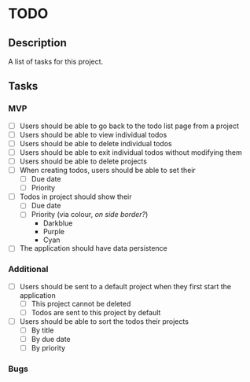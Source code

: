 # TODO

## Description

A list of tasks for this project.

## Tasks

### MVP

- [ ] Users should be able to go back to the todo list page from a project
- [ ] Users should be able to view individual todos
- [ ] Users should be able to delete individual todos
- [ ] Users should be able to exit individual todos without modifying them
- [ ] Users should be able to delete projects
- [ ] When creating todos, users should be able to set their
    - [ ] Due date
    - [ ] Priority
- [ ] Todos in project should show their
    - [ ] Due date
    - [ ] Priority (via colour, _on side border?_)
        - Darkblue
        - Purple
        - Cyan
- [ ] The application should have data persistence

### Additional

- [ ] Users should be sent to a default project when they first start the
application
    - [ ] This project cannot be deleted
    - [ ] Todos are sent to this project by default
- [ ] Users should be able to sort the todos their projects
    - [ ] By title
    - [ ] By due date
    - [ ] By priority

### Bugs
